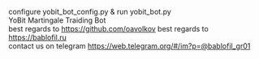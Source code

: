 configure yobit_bot_config.py & run yobit_bot.py<br/>
YoBit Martingale Traiding Bot<br/>
best regards to https://github.com/oavolkov
best regards to https://bablofil.ru<br/>
contact us on telegram https://web.telegram.org/#/im?p=@bablofil_gr01
